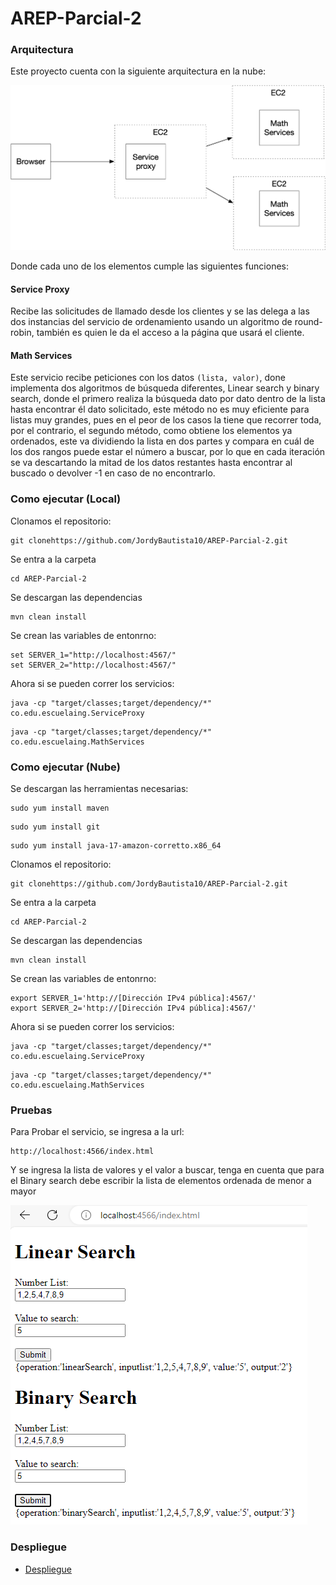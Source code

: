 # AREP-Parcial-2


### Arquitectura

Este proyecto cuenta con la siguiente arquitectura en la nube:

![img.png](Images/img_2.png)

Donde cada uno de los elementos cumple las siguientes funciones:

#### Service Proxy

Recibe las solicitudes de llamado desde los clientes y se las delega a las dos instancias del servicio de ordenamiento
usando un algoritmo de round-robin, también es quien le da el acceso a la página que usará el cliente.

#### Math Services

Este servicio recibe peticiones con los datos ``(lista, valor)``, done implementa dos algoritmos de búsqueda diferentes,
Linear search y binary search, donde el primero realiza la búsqueda dato por dato dentro de la lista hasta encontrar él
dato solicitado, este método no es muy eficiente para listas muy grandes, pues en el peor de los casos la tiene que recorrer
toda, por el contrario, el segundo método, como obtiene los elementos ya ordenados, este va dividiendo la lista en dos
partes y compara en cuál de los dos rangos puede estar el número a buscar, por lo que en cada iteración se va descartando
la mitad de los datos restantes hasta encontrar al buscado o devolver -1 en caso de no encontrarlo.


### Como ejecutar (Local)

Clonamos el repositorio:
~~~
git clonehttps://github.com/JordyBautista10/AREP-Parcial-2.git
~~~

Se entra a la carpeta
~~~
cd AREP-Parcial-2
~~~

Se descargan las dependencias
~~~
mvn clean install
~~~

Se crean las variables de entonrno:
~~~
set SERVER_1="http://localhost:4567/"
set SERVER_2="http://localhost:4567/"
~~~

Ahora si se pueden correr los servicios:
~~~
java -cp "target/classes;target/dependency/*" co.edu.escuelaing.ServiceProxy
~~~

~~~
java -cp "target/classes;target/dependency/*" co.edu.escuelaing.MathServices
~~~

### Como ejecutar (Nube)
Se descargan las herramientas necesarias:
~~~
sudo yum install maven
~~~
~~~
sudo yum install git
~~~
~~~
sudo yum install java-17-amazon-corretto.x86_64
~~~

Clonamos el repositorio:
~~~
git clonehttps://github.com/JordyBautista10/AREP-Parcial-2.git
~~~

Se entra a la carpeta
~~~
cd AREP-Parcial-2
~~~

Se descargan las dependencias
~~~
mvn clean install
~~~

Se crean las variables de entonrno:
~~~
export SERVER_1='http://[Dirección IPv4 pública]:4567/'
export SERVER_2='http://[Dirección IPv4 pública]:4567/'
~~~

Ahora si se pueden correr los servicios:
~~~
java -cp "target/classes;target/dependency/*" co.edu.escuelaing.ServiceProxy
~~~

~~~
java -cp "target/classes;target/dependency/*" co.edu.escuelaing.MathServices
~~~

### Pruebas

Para Probar el servicio, se ingresa a la url:
~~~
http://localhost:4566/index.html
~~~
Y se ingresa la lista de valores y el valor a buscar, tenga en cuenta que para el Binary search debe escribir la lista
de elementos ordenada de menor a mayor

![img.png](Images/img.png)

### Despliegue

* [Despliegue](https://youtu.be/vEaA65SI9XY)

